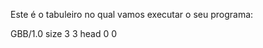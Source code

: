 Este é o tabuleiro no qual vamos executar o seu programa:

<gs-board>
  GBB/1.0
    size 3 3
    head 0 0
</gs-board>


